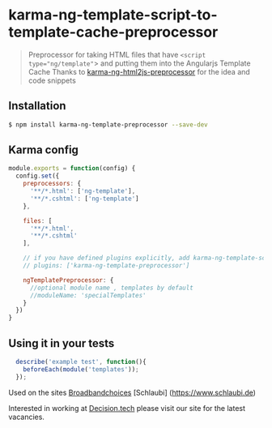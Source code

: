 # karma-ng-template-script-to-template-cache-preprocessor

> Preprocessor for taking HTML files that have `<script type="ng/template"`> and putting them into the Angularjs Template Cache 
> Thanks to [karma-ng-html2js-preprocessor](https://github.com/karma-runner/karma-ng-html2js-preprocessor) for the idea and code snippets

## Installation

```bash
$ npm install karma-ng-template-preprocessor --save-dev
```

## Karma config
```js
module.exports = function(config) {
  config.set({
    preprocessors: {
      '**/*.html': ['ng-template'],
      '**/*.cshtml': ['ng-template']
    },

    files: [
      '**/*.html',
      '**/*.cshtml'
    ],

    // if you have defined plugins explicitly, add karma-ng-template-script-to-template-cache-preprocessor
    // plugins: ['karma-ng-template-preprocessor']

    ngTemplatePreprocessor: {
      //optional module name , templates by default
      //moduleName: 'specialTemplates'
    }
  })
}
```



## Using it in your tests
```js
  describe('example test', function(){
    beforeEach(module('templates'));    
  });
```

Used on the sites
[Broadbandchoices](https://www.broadbandchoices.co.uk) [Schlaubi] (https://www.schlaubi.de)

Interested in working at [Decision.tech](http://decision.tech/vacancies/) please visit our site for the latest vacancies.
